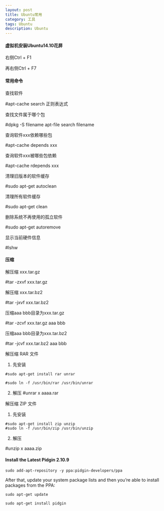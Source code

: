 ```yaml
---
layout: post
title: Ubuntu常用
category: 工具
tags: Ubuntu
description: Ubuntu
---
```


#### 虚拟机安装Ubuntu14.10花屏

右侧Ctrl + F1

再右侧Ctrl + F7

#### 常用命令

查找软件

#apt-cache search 正则表达式

查找文件属于哪个包

#dpkg -S filename apt-file search filename

查询软件xxx依赖哪些包

#apt-cache depends xxx

查询软件xxx被哪些包依赖

#apt-cache rdepends xxx

清理旧版本的软件缓存

#sudo apt-get autoclean

清理所有软件缓存

#sudo apt-get clean

删除系统不再使用的孤立软件

#sudo apt-get autoremove

显示当前硬件信息

#lshw

#### 压缩

解压缩 xxx.tar.gz

#tar -zxvf xxx.tar.gz

解压缩 xxx.tar.bz2

#tar -jxvf xxx.tar.bz2

压缩aaa bbb目录为xxx.tar.gz

#tar -zcvf xxx.tar.gz aaa bbb

压缩aaa bbb目录为xxx.tar.bz2

#tar -jcvf xxx.tar.bz2 aaa bbb

解压缩 RAR 文件

1) 先安装

```
#sudo apt-get install rar unrar

#sudo ln -f /usr/bin/rar /usr/bin/unrar
```

2) 解压
#unrar x aaaa.rar

解压缩 ZIP 文件

1) 先安装

```
#sudo apt-get install zip unzip
#sudo ln -f /usr/bin/zip /usr/bin/unzip
```

2) 解压

#unzip x aaaa.zip

#### Install the Latest Pidgin 2.10.9

```
sudo add-apt-repository -y ppa:pidgin-developers/ppa
```

After that, update your system package lists and then you’re able to install packages from the PPA:

```
sudo apt-get update

sudo apt-get install pidgin
```
